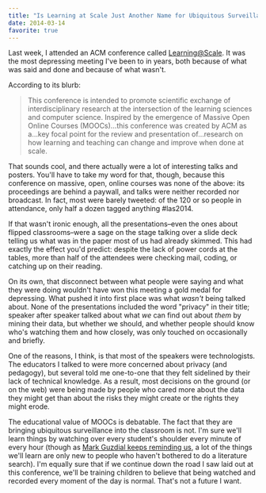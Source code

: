 ```yaml
---
title: "Is Learning at Scale Just Another Name for Ubiquitous Surveillance in the Classroom?"
date: 2014-03-14
favorite: true
---
```

<p>
  Last week,
  I attended an ACM conference called <a href="http://learningatscale.acm.org/">Learning@Scale</a>.
  It was the most depressing meeting I've been to in years,
  both because of what was said and done and because of what wasn't.
</p>
<p>
  According to its blurb:
</p>
<blockquote>
  This conference is intended to promote scientific exchange of interdisciplinary research
  at the intersection of the learning sciences and computer science.
  Inspired by the emergence of Massive Open Online Courses (MOOCs)…this conference was created by ACM
  as a…key focal point for the review and presentation of…research
  on how learning and teaching can change and improve when done at scale.
</blockquote>
<p>
  That sounds cool,
  and there actually were a lot of interesting talks and posters.
  You'll have to take my word for that,
  though,
  because this conference on massive, open, online courses was none of the above:
  its proceedings are behind a paywall,
  and talks were neither recorded nor broadcast.
  In fact, most were barely tweeted:
  of the 120 or so people in attendance,
  only half a dozen tagged anything #las2014.
</p>
<p>
  If that wasn't ironic enough,
  all the presentations–even the ones about flipped classrooms–were
  a sage on the stage talking over a slide deck
  telling us what was in the paper most of us had already skimmed.
  This had exactly the effect you'd predict:
  despite the lack of power cords at the tables,
  more than half of the attendees were checking mail, coding, or catching up on their reading.
</p>
<p>
  On its own,
  that disconnect between what people were saying and what they were doing
  wouldn't have won this meeting a gold medal for depressing.
  What pushed it into first place was what <em>wasn't</em> being talked about.
  None of the presentations included the word "privacy" in their title;
  speaker after speaker talked about what <em>we</em> can find out about <em>them</em>
  by mining their data,
  but whether we should,
  and whether people should know who's watching them and how closely,
  was only touched on occasionally and briefly.
</p>
<p>
  One of the reasons,
  I think,
  is that most of the speakers were technologists.
  The educators I talked to were more concerned about privacy (and pedagogy),
  but several told me one-to-one that they felt sidelined
  by their lack of technical knowledge.
  As a result,
  most decisions on the ground (or on the web)
  were being made by people who cared more about the data they might get
  than about the risks they might create
  or the rights they might erode.
</p>
<p>
  The educational value of MOOCs is debatable.
  The fact that they are bringing ubiquitous surveillance into the classroom is not.
  I'm sure we'll learn things by watching over every student's shoulder
  every minute of every hour
  (though as <a href="http://computinged.wordpress.com/2014/01/31/big-data-vs-old-psychology-work-harder-vs-work-smarter/">Mark Guzdial keeps reminding us</a>,
  a lot of the things we'll learn are only new to people
  who haven't bothered to do a literature search).
  I'm equally sure that if we continue down the road I saw laid out at this conference,
  we'll be training children to believe that being watched and recorded every moment of the day is normal.
  That's not a future I want.
</p>
